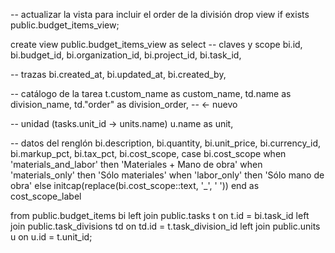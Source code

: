 -- actualizar la vista para incluir el order de la división
drop view if exists public.budget_items_view;

create view public.budget_items_view as
select
  -- claves y scope
  bi.id,
  bi.budget_id,
  bi.organization_id,
  bi.project_id,
  bi.task_id,

  -- trazas
  bi.created_at,
  bi.updated_at,
  bi.created_by,

  -- catálogo de la tarea
  t.custom_name                                   as custom_name,
  td.name                                         as division_name,
  td."order"                                      as division_order,  -- <- nuevo

  -- unidad (tasks.unit_id -> units.name)
  u.name                                          as unit,

  -- datos del renglón
  bi.description,
  bi.quantity,
  bi.unit_price,
  bi.currency_id,
  bi.markup_pct,
  bi.tax_pct,
  bi.cost_scope,
  case bi.cost_scope
    when 'materials_and_labor' then 'Materiales + Mano de obra'
    when 'materials_only'      then 'Sólo materiales'
    when 'labor_only'          then 'Sólo mano de obra'
    else initcap(replace(bi.cost_scope::text, '_', ' '))
  end                                             as cost_scope_label

from public.budget_items       bi
left join public.tasks         t  on t.id  = bi.task_id
left join public.task_divisions td on td.id = t.task_division_id
left join public.units         u  on u.id  = t.unit_id;
